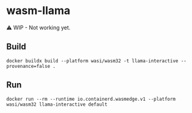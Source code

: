 # wasm-llama

:warning: WIP - Not working yet.

## Build
```
docker buildx build --platform wasi/wasm32 -t llama-interactive --provenance=false .
```

## Run
```
docker run --rm --runtime io.containerd.wasmedge.v1 --platform wasi/wasm32 llama-interactive default
```
